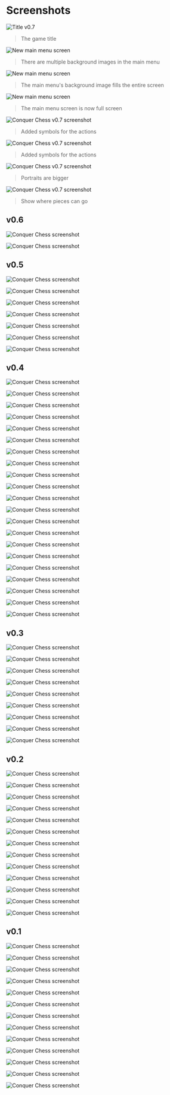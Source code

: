 # Screenshots

![Title v0.7](title.png)

> The game title

![New main menu screen](20250611.jpg)

> There are multiple background images in the main menu

![New main menu screen](20250610_2.jpg)

> The main menu's background image fills the entire screen

![New main menu screen](20250610_2.jpg)

> The main menu screen is now full screen

![Conquer Chess v0.7 screenshot](20230109_4.png)

> Added symbols for the actions

![Conquer Chess v0.7 screenshot](20230109_3.png)

> Added symbols for the actions

![Conquer Chess v0.7 screenshot](20230109_2.png)

> Portraits are bigger

![Conquer Chess v0.7 screenshot](20230109_1.png)

> Show where pieces can go

## v0.6

![Conquer Chess screenshot](20230108_2.png)

![Conquer Chess screenshot](20230108_1.png)

## v0.5

![Conquer Chess screenshot](20230106_2.png)

![Conquer Chess screenshot](20230106_1.png)

![Conquer Chess screenshot](20230105_4.png)

![Conquer Chess screenshot](20230105_3.png)

![Conquer Chess screenshot](20230105_2.png)

![Conquer Chess screenshot](20230105_1.png)

![Conquer Chess screenshot](20230104_1.png)

## v0.4

![Conquer Chess screenshot](20230103_4.png)

![Conquer Chess screenshot](20230103_3.png)

![Conquer Chess screenshot](20230103_2.png)

![Conquer Chess screenshot](20230103_1.png)

![Conquer Chess screenshot](20230101_1.png)

![Conquer Chess screenshot](20221231_1.png)

![Conquer Chess screenshot](20221224_1.png)

![Conquer Chess screenshot](20220816_1.png)

![Conquer Chess screenshot](20220812_1.png)

![Conquer Chess screenshot](20220811_4.png)

![Conquer Chess screenshot](20220811_3.png)

![Conquer Chess screenshot](20220811_2.png)

![Conquer Chess screenshot](20220811_1.png)

![Conquer Chess screenshot](20220808_1.png)

![Conquer Chess screenshot](20220807_1.png)

![Conquer Chess screenshot](20220804_1.png)

![Conquer Chess screenshot](20220802_1.png)

![Conquer Chess screenshot](20220801_4.png)

![Conquer Chess screenshot](20220801_3.png)

![Conquer Chess screenshot](20220801_2.png)

![Conquer Chess screenshot](20220801_1.png)

## v0.3

![Conquer Chess screenshot](20220729_2.png)

![Conquer Chess screenshot](20220729_1.png)

![Conquer Chess screenshot](20220728_2.png)

![Conquer Chess screenshot](20220728_1.png)

![Conquer Chess screenshot](20220727_3.png)

![Conquer Chess screenshot](20220727_2.png)

![Conquer Chess screenshot](20220727_1.png)

![Conquer Chess screenshot](20220724_2.png)

![Conquer Chess screenshot](20220724_1.png)

## v0.2

![Conquer Chess screenshot](20220721_2.png)

![Conquer Chess screenshot](20220721_1.png)

![Conquer Chess screenshot](20220720_1.png)

![Conquer Chess screenshot](20220718_3.png)

![Conquer Chess screenshot](20220718_2.png)

![Conquer Chess screenshot](20220718_1.png)

![Conquer Chess screenshot](20220717_1.png)

![Conquer Chess screenshot](20220716_1.png)

![Conquer Chess screenshot](20220715_1.png)

![Conquer Chess screenshot](20220714_4.png)

![Conquer Chess screenshot](20220714_3.png)

![Conquer Chess screenshot](20220714_2.png)

![Conquer Chess screenshot](20220714_1.png)

## v0.1

![Conquer Chess screenshot](20220713_3.png)

![Conquer Chess screenshot](20220713_2.png)

![Conquer Chess screenshot](20220713_1.png)

![Conquer Chess screenshot](20220712_6.png)

![Conquer Chess screenshot](20220712_5.png)

![Conquer Chess screenshot](20220712_4.png)

![Conquer Chess screenshot](20220712_3.png)

![Conquer Chess screenshot](20220712_2.png)

![Conquer Chess screenshot](20220712_1.png)

![Conquer Chess screenshot](20220711_4.png)

![Conquer Chess screenshot](20220711_3.png)

![Conquer Chess screenshot](20220711_2.png)

![Conquer Chess screenshot](20220711_1.png)

